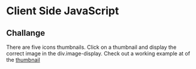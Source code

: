 #  Client Side JavaScript

## Challange 
There are five icons thumbnails. Click on a thumbnail and display the correct image in the div.image-display.  Check out a working example at of the   [thumbnail](https://crackcode-thumbnails.netlify.app/) 
   